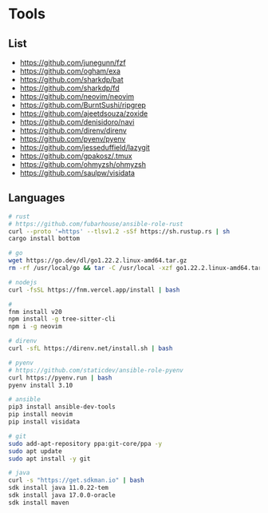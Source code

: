 # Tools

## List

- https://github.com/junegunn/fzf
- https://github.com/ogham/exa
- https://github.com/sharkdp/bat
- https://github.com/sharkdp/fd
- https://github.com/neovim/neovim
- https://github.com/BurntSushi/ripgrep
- https://github.com/ajeetdsouza/zoxide
- https://github.com/denisidoro/navi
- https://github.com/direnv/direnv
- https://github.com/pyenv/pyenv
- https://github.com/jesseduffield/lazygit
- https://github.com/gpakosz/.tmux
- https://github.com/ohmyzsh/ohmyzsh
- https://github.com/saulpw/visidata

## Languages

```sh
# rust
# https://github.com/fubarhouse/ansible-role-rust
curl --proto '=https' --tlsv1.2 -sSf https://sh.rustup.rs | sh
cargo install bottom
```

```sh
# go
wget https://go.dev/dl/go1.22.2.linux-amd64.tar.gz
rm -rf /usr/local/go && tar -C /usr/local -xzf go1.22.2.linux-amd64.tar.gz
```

```sh
# nodejs
curl -fsSL https://fnm.vercel.app/install | bash
```

```sh
#
fnm install v20
npm install -g tree-sitter-cli
npm i -g neovim
```

```sh
# direnv
curl -sfL https://direnv.net/install.sh | bash
```

```sh
# pyenv
# https://github.com/staticdev/ansible-role-pyenv
curl https://pyenv.run | bash
pyenv install 3.10
```

```sh
# ansible
pip3 install ansible-dev-tools
pip install neovim
pip install visidata
```

```sh
# git
sudo add-apt-repository ppa:git-core/ppa -y
sudo apt update
sudo apt install -y git
```

```sh
# java
curl -s "https://get.sdkman.io" | bash
sdk install java 11.0.22-tem
sdk install java 17.0.0-oracle
sdk install maven
```
